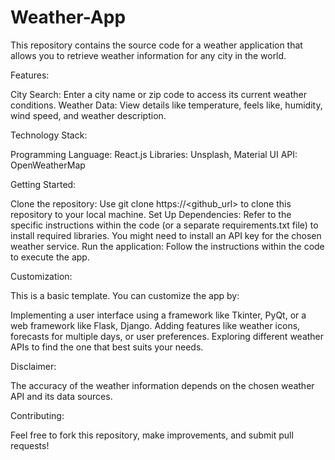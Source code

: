 # Weather-App
This repository contains the source code for a weather application that allows you to retrieve weather information for any city in the world.

Features:

City Search: Enter a city name or zip code to access its current weather conditions.
Weather Data: View details like temperature, feels like, humidity, wind speed, and weather description.

Technology Stack:

Programming Language: React.js
Libraries: Unsplash, Material UI
API: OpenWeatherMap

Getting Started:

Clone the repository: Use git clone https://<github_url> to clone this repository to your local machine.
Set Up Dependencies: Refer to the specific instructions within the code (or a separate requirements.txt file) to install required libraries. You might need to install an API key for the chosen weather service.
Run the application: Follow the instructions within the code to execute the app.

Customization:

This is a basic template. You can customize the app by:

Implementing a user interface using a framework like Tkinter, PyQt, or a web framework like Flask, Django.
Adding features like weather icons, forecasts for multiple days, or user preferences.
Exploring different weather APIs to find the one that best suits your needs.

Disclaimer:

The accuracy of the weather information depends on the chosen weather API and its data sources.

Contributing:

Feel free to fork this repository, make improvements, and submit pull requests!
